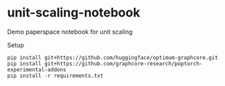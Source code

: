# unit-scaling-notebook
Demo paperspace notebook for unit scaling

Setup
```
pip install git+https://github.com/huggingface/optimum-graphcore.git
pip install git+https://github.com/graphcore-research/poptorch-experimental-addons
pip install -r requirements.txt
```
